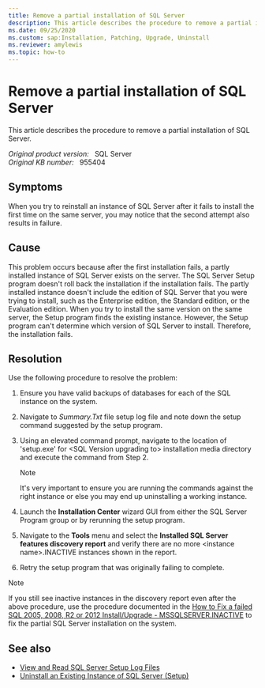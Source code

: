 ```yaml
---
title: Remove a partial installation of SQL Server
description: This article describes the procedure to remove a partial installation of SQL Server.
ms.date: 09/25/2020
ms.custom: sap:Installation, Patching, Upgrade, Uninstall
ms.reviewer: amylewis
ms.topic: how-to
---
```


# Remove a partial installation of SQL Server

This article describes the procedure to remove a partial installation of SQL Server.

_Original product version:_ &nbsp; SQL Server  
_Original KB number:_ &nbsp; 955404

## Symptoms

When you try to reinstall an instance of SQL Server after it fails to install the first time on the same server, you may notice that the second attempt also results in failure.

## Cause

This problem occurs because after the first installation fails, a partly installed instance of SQL Server exists on the server. The SQL Server Setup program doesn't roll back the installation if the installation fails. The partly installed instance doesn't include the edition of SQL Server that you were trying to install, such as the Enterprise edition, the Standard edition, or the Evaluation edition. When you try to install the same version on the same server, the Setup program finds the existing instance. However, the Setup program can't determine which version of SQL Server to install. Therefore, the installation fails.

## Resolution

Use the following procedure to resolve the problem:

1. Ensure you have valid backups of databases for each of the SQL instance on the system.

1. Navigate to *Summary.Txt* file setup log file and note down the setup command suggested by the setup program.

1. Using an elevated command prompt, navigate to the location of 'setup.exe' for \<SQL Version upgrading to\> installation media directory and execute the command from Step 2.

    > [!NOTE]
    > It's very important to ensure you are running the commands against the right instance or else you may end up uninstalling a working instance.

1. Launch the **Installation Center** wizard GUI from either the SQL Server Program group or by rerunning the setup program.

1. Navigate to the **Tools** menu and select the **Installed SQL Server features discovery report** and verify there are no more \<instance name\>.INACTIVE instances shown in the report.

1. Retry the setup program that was originally failing to complete.

> [!NOTE]
> If you still see inactive instances in the discovery report even after the above procedure, use the procedure documented in the [How to Fix a failed SQL 2005, 2008, R2 or 2012 Install/Upgrade - MSSQLSERVER.INACTIVE](/archive/blogs/baliles/how-to-fix-a-failed-sql-2005-2008-r2-or-2012-installupgrade-mssqlserver-inactive) to fix the partial SQL Server installation on the system.

## See also

- [View and Read SQL Server Setup Log Files](/sql/database-engine/install-windows/view-and-read-sql-server-setup-log-files)
- [Uninstall an Existing Instance of SQL Server (Setup)](/sql/sql-server/install/uninstall-an-existing-instance-of-sql-server-setup)
